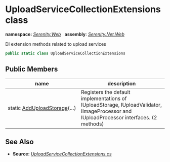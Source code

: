 # UploadServiceCollectionExtensions class
**namespace:** *[Serenity.Web](../README.md#serenity.web-namespace)*   **assembly**: *[Serenity.Net.Web](../README.md)*

DI extension methods related to upload services

```csharp
public static class UploadServiceCollectionExtensions
```

## Public Members

| name | description |
| --- | --- |
| static [AddUploadStorage](UploadServiceCollectionExtensions/AddUploadStorage.md)(…) | Registers the default implementations of IUploadStorage, IUploadValidator, IImageProcessor and IUploadProcessor interfaces. (2 methods) |

## See Also

* **Source:** *[UploadServiceCollectionExtensions.cs](https://github.com/serenity-is/Serenity/blob/master/src/Serenity.Net.Web/Upload/UploadServiceCollectionExtensions.cs)*
